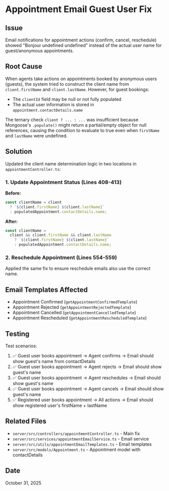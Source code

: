 # Appointment Email Guest User Fix

## Issue

Email notifications for appointment actions (confirm, cancel, reschedule) showed "Bonjour undefined undefined" instead of the actual user name for guest/anonymous appointments.

## Root Cause

When agents take actions on appointments booked by anonymous users (guests), the system tried to construct the client name from `client.firstName` and `client.lastName`. However, for guest bookings:

- The `clientId` field may be null or not fully populated
- The actual user information is stored in `appointment.contactDetails.name`

The ternary check `client ? ... : ...` was insufficient because Mongoose's `.populate()` might return a partial/empty object for null references, causing the condition to evaluate to true even when `firstName` and `lastName` were undefined.

## Solution

Updated the client name determination logic in two locations in `appointmentController.ts`:

### 1. Update Appointment Status (Lines 408-413)

**Before:**

```typescript
const clientName = client
  ? `${client.firstName} ${client.lastName}`
  : populatedAppointment.contactDetails.name;
```

**After:**

```typescript
const clientName =
  client && client.firstName && client.lastName
    ? `${client.firstName} ${client.lastName}`
    : populatedAppointment.contactDetails.name;
```

### 2. Reschedule Appointment (Lines 554-559)

Applied the same fix to ensure reschedule emails also use the correct name.

## Email Templates Affected

- Appointment Confirmed (`getAppointmentConfirmedTemplate`)
- Appointment Rejected (`getAppointmentRejectedTemplate`)
- Appointment Cancelled (`getAppointmentCancelledTemplate`)
- Appointment Rescheduled (`getAppointmentRescheduledTemplate`)

## Testing

Test scenarios:

1. ✅ Guest user books appointment → Agent confirms → Email should show guest's name from contactDetails
2. ✅ Guest user books appointment → Agent rejects → Email should show guest's name
3. ✅ Guest user books appointment → Agent reschedules → Email should show guest's name
4. ✅ Guest user books appointment → Agent cancels → Email should show guest's name
5. ✅ Registered user books appointment → All actions → Email should show registered user's firstName + lastName

## Related Files

- `server/src/controllers/appointmentController.ts` - Main fix
- `server/src/services/appointmentEmailService.ts` - Email service
- `server/src/utils/appointmentEmailTemplates.ts` - Email templates
- `server/src/models/Appointment.ts` - Appointment model with contactDetails

## Date

October 31, 2025
